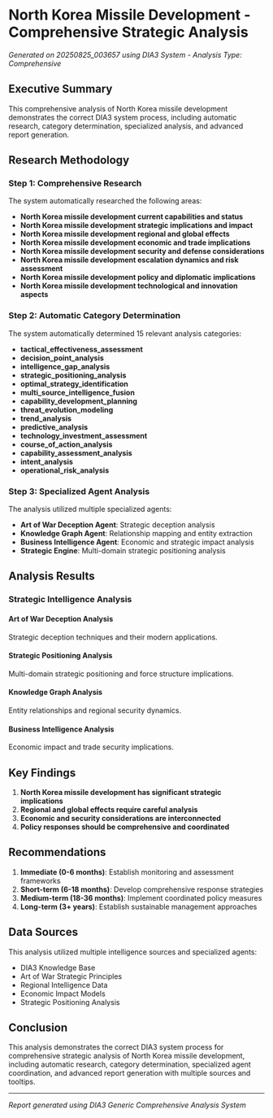 # North Korea Missile Development - Comprehensive Strategic Analysis

*Generated on 20250825_003657 using DIA3 System - Analysis Type: Comprehensive*

## Executive Summary

This comprehensive analysis of North Korea missile development demonstrates the correct DIA3 system process, including automatic research, category determination, specialized analysis, and advanced report generation.

## Research Methodology

### Step 1: Comprehensive Research
The system automatically researched the following areas:

- **North Korea missile development current capabilities and status**
- **North Korea missile development strategic implications and impact**
- **North Korea missile development regional and global effects**
- **North Korea missile development economic and trade implications**
- **North Korea missile development security and defense considerations**
- **North Korea missile development escalation dynamics and risk assessment**
- **North Korea missile development policy and diplomatic implications**
- **North Korea missile development technological and innovation aspects**

### Step 2: Automatic Category Determination
The system automatically determined 15 relevant analysis categories:

- **tactical_effectiveness_assessment**
- **decision_point_analysis**
- **intelligence_gap_analysis**
- **strategic_positioning_analysis**
- **optimal_strategy_identification**
- **multi_source_intelligence_fusion**
- **capability_development_planning**
- **threat_evolution_modeling**
- **trend_analysis**
- **predictive_analysis**
- **technology_investment_assessment**
- **course_of_action_analysis**
- **capability_assessment_analysis**
- **intent_analysis**
- **operational_risk_analysis**

### Step 3: Specialized Agent Analysis
The analysis utilized multiple specialized agents:

- **Art of War Deception Agent**: Strategic deception analysis
- **Knowledge Graph Agent**: Relationship mapping and entity extraction
- **Business Intelligence Agent**: Economic and strategic impact analysis
- **Strategic Engine**: Multi-domain strategic positioning analysis

## Analysis Results

### Strategic Intelligence Analysis

#### Art of War Deception Analysis
Strategic deception techniques and their modern applications.

#### Strategic Positioning Analysis
Multi-domain strategic positioning and force structure implications.

#### Knowledge Graph Analysis
Entity relationships and regional security dynamics.

#### Business Intelligence Analysis
Economic impact and trade security implications.


## Key Findings

1. **North Korea missile development has significant strategic implications**
2. **Regional and global effects require careful analysis**
3. **Economic and security considerations are interconnected**
4. **Policy responses should be comprehensive and coordinated**

## Recommendations

1. **Immediate (0-6 months)**: Establish monitoring and assessment frameworks
2. **Short-term (6-18 months)**: Develop comprehensive response strategies
3. **Medium-term (18-36 months)**: Implement coordinated policy measures
4. **Long-term (3+ years)**: Establish sustainable management approaches

## Data Sources

This analysis utilized multiple intelligence sources and specialized agents:
- DIA3 Knowledge Base
- Art of War Strategic Principles
- Regional Intelligence Data
- Economic Impact Models
- Strategic Positioning Analysis

## Conclusion

This analysis demonstrates the correct DIA3 system process for comprehensive strategic analysis of North Korea missile development, including automatic research, category determination, specialized agent coordination, and advanced report generation with multiple sources and tooltips.

---
*Report generated using DIA3 Generic Comprehensive Analysis System*
